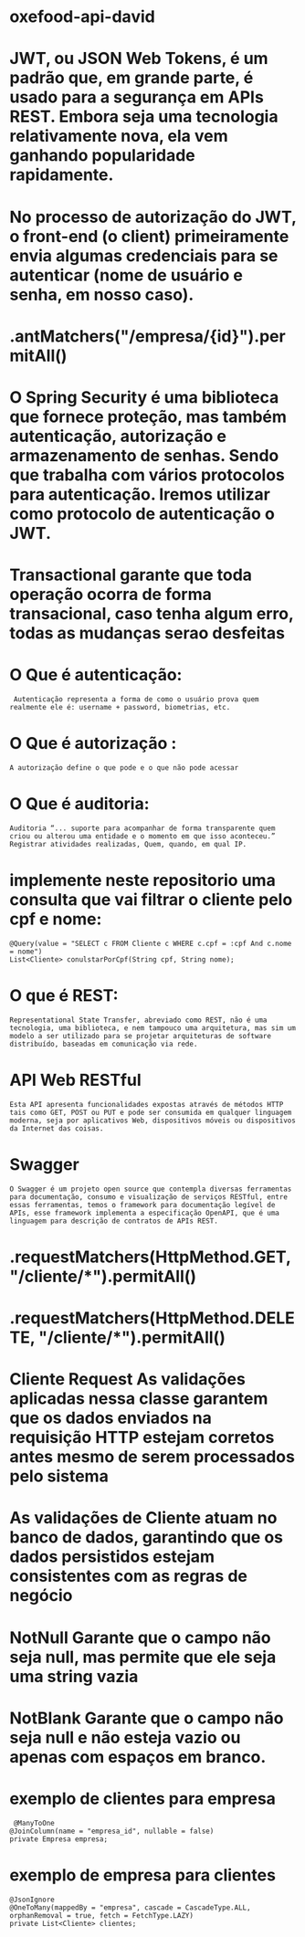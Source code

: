 # oxefood-api-david

# JWT, ou JSON Web Tokens, é um padrão que, em grande parte, é usado para a segurança em APIs REST. Embora seja uma tecnologia relativamente nova, ela vem ganhando popularidade rapidamente.
# No processo de autorização do JWT, o front-end (o client) primeiramente envia algumas credenciais para se autenticar (nome de usuário e senha, em nosso caso).
# .antMatchers("/empresa/{id}").permitAll()
# O Spring Security é uma biblioteca que fornece proteção, mas também autenticação, autorização e armazenamento de senhas. Sendo que trabalha com vários protocolos para autenticação. Iremos utilizar como protocolo de autenticação o JWT.
# Transactional garante que toda operação ocorra de forma transacional, caso tenha algum erro, todas as mudanças serao desfeitas



# O Que é autenticação:
     Autenticação representa a forma de como o usuário prova quem realmente ele é: username + password, biometrias, etc.


# O Que é autorização :
    A autorização define o que pode e o que não pode acessar

# O Que é auditoria:
    Auditoria “... suporte para acompanhar de forma transparente quem criou ou alterou uma entidade e o momento em que isso aconteceu.” Registrar atividades realizadas, Quem, quando, em qual IP.

 # implemente neste repositorio uma consulta que vai filtrar o cliente pelo cpf e nome:
    @Query(value = "SELECT c FROM Cliente c WHERE c.cpf = :cpf And c.nome = nome")
    List<Cliente> conulstarPorCpf(String cpf, String nome);


# O que é REST:
    Representational State Transfer, abreviado como REST, não é uma tecnologia, uma biblioteca, e nem tampouco uma arquitetura, mas sim um modelo a ser utilizado para se projetar arquiteturas de software distribuído, baseadas em comunicação via rede.

# API Web RESTful
    Esta API apresenta funcionalidades expostas através de métodos HTTP tais como GET, POST ou PUT e pode ser consumida em qualquer linguagem moderna, seja por aplicativos Web, dispositivos móveis ou dispositivos da Internet das coisas.

# Swagger 
    O Swagger é um projeto open source que contempla diversas ferramentas para documentação, consumo e visualização de serviços RESTful, entre essas ferramentas, temos o framework para documentação legível de APIs, esse framework implementa a especificação OpenAPI, que é uma linguagem para descrição de contratos de APIs REST. 

#  .requestMatchers(HttpMethod.GET, "/cliente/*").permitAll()
#  .requestMatchers(HttpMethod.DELETE, "/cliente/*").permitAll()
# Cliente Request As validações aplicadas nessa classe garantem que os dados enviados na requisição HTTP estejam corretos antes mesmo de serem processados pelo sistema

# As validações de Cliente atuam no banco de dados, garantindo que os dados persistidos estejam consistentes com as regras de negócio

# NotNull  Garante que o campo não seja null, mas permite que ele seja uma string vazia

# NotBlank Garante que o campo não seja null e não esteja vazio ou apenas com espaços em branco.

#    exemplo de clientes para empresa
     @ManyToOne
    @JoinColumn(name = "empresa_id", nullable = false)
    private Empresa empresa;

# exemplo de empresa para clientes   
    @JsonIgnore
    @OneToMany(mappedBy = "empresa", cascade = CascadeType.ALL, orphanRemoval = true, fetch = FetchType.LAZY)
    private List<Cliente> clientes;
